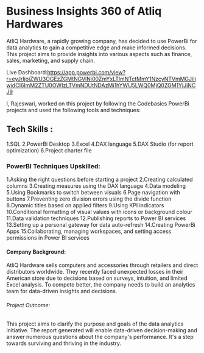 # Business Insights 360 of Atliq Hardwares
AtliQ Hardware, a rapidly growing company, has decided to use PowerBi for data analytics to gain a competitive edge and make informed decisions. This project aims to provide insights into various aspects such as finance, sales, marketing, and supply chain.

Live Dashboard:https://app.powerbi.com/view?r=eyJrIjoiZWU3OGEzZGMtNGVlNi00ZmYxLTlmNTctMmY1NzcyNTVmMGJiIiwidCI6ImM2ZTU0OWIzLTVmNDUtNDAzMi1hYWU5LWQ0MjQ0ZGM1YjJjNCJ9

I, Rajeswari, worked on this project by following the Codebasics PowerBi projects and used the following tools and techniques:

## Tech Skills :

1.SQL
2.PowerBi Desktop
3.Excel
4.DAX language
5.DAX Studio (for report optimization)
6.Project charter file

### PowerBI Techniques Upskilled:

1.Asking the right questions before starting a project
2.Creating calculated columns
3.Creating measures using the DAX language
4.Data modeling
5.Using Bookmarks to switch between visuals
6.Page navigation with buttons
7.Preventing zero division errors using the divide function
8.Dynamic titles based on applied filters
9.Using KPI indicators
10.Conditional formatting of visual values with icons or background colour
11.Data validation techniques
12.Publishing reports to Power BI services
13.Setting up a personal gateway for data auto-refresh
14.Creating PowerBi Apps
15.Collaborating, managing workspaces, and setting access permissions in Power BI services

#### Company Background:
 AtliQ Hardware sells computers and accessories through retailers and direct distributors worldwide. They recently faced unexpected losses in their American store due to decisions based on surveys, intuition, and limited Excel analysis. To compete better, the company needs to build an analytics team for data-driven insights and decisions.

###### Project Outcome:
 This project aims to clarify the purpose and goals of the data analytics initiative. The report generated will enable data-driven decision-making and answer numerous questions about the company's performance. It's a step towards surviving and thriving in the industry.
